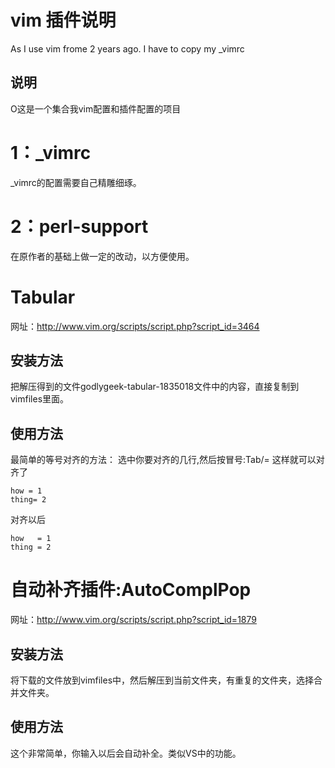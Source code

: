 # vim 插件说明
As I use vim frome 2 years ago. I have to copy my \_vimrc
## 说明

O这是一个集合我vim配置和插件配置的项目
# 1：\_vimrc
\_vimrc的配置需要自己精雕细琢。
# 2：perl-support
在原作者的基础上做一定的改动，以方便使用。
# Tabular
网址：http://www.vim.org/scripts/script.php?script_id=3464
## 安装方法
把解压得到的文件godlygeek-tabular-1835018文件中的内容，直接复制到vimfiles里面。
## 使用方法
最简单的等号对齐的方法：
选中你要对齐的几行,然后按冒号:Tab/=
这样就可以对齐了
```
how = 1
thing= 2
```
对齐以后
```
how   = 1
thing = 2
```

# 自动补齐插件:AutoComplPop
网址：http://www.vim.org/scripts/script.php?script_id=1879
## 安装方法
将下载的文件放到vimfiles中，然后解压到当前文件夹，有重复的文件夹，选择合并文件夹。
## 使用方法
这个非常简单，你输入以后会自动补全。类似VS中的功能。


